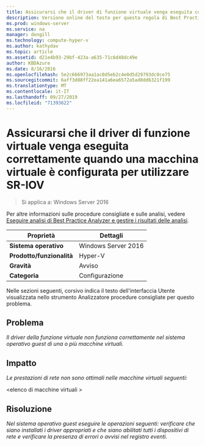 ```yaml
---
title: Assicurarsi che il driver di funzione virtuale venga eseguita correttamente quando una macchina virtuale è configurata per utilizzare SR-IOV
description: Versione online del testo per questa regola di Best Practices Analyzer.
ms.prod: windows-server
ms.service: na
manager: dongill
ms.technology: compute-hyper-v
ms.author: kathydav
ms.topic: article
ms.assetid: d21e4b93-29bf-423a-a635-71c6d48dc49e
author: KBDAzure
ms.date: 8/16/2016
ms.openlocfilehash: 5e2c666973aa1ac0d5eb2c4e0d5d29793dc0ce75
ms.sourcegitcommit: 6aff3d88ff22ea141a6ea6572a5ad8dd6321f199
ms.translationtype: MT
ms.contentlocale: it-IT
ms.lasthandoff: 09/27/2019
ms.locfileid: "71393622"
---
```

# <a name="ensure-that-the-virtual-function-driver-operates-correctly-when-a-virtual-machine-is-configured-to-use-sr-iov"></a>Assicurarsi che il driver di funzione virtuale venga eseguita correttamente quando una macchina virtuale è configurata per utilizzare SR-IOV

>Si applica a: Windows Server 2016

Per altre informazioni sulle procedure consigliate e sulle analisi, vedere [Eseguire analisi di Best Practice Analyzer e gestire i risultati delle analisi](https://go.microsoft.com/fwlink/p/?LinkID=223177).  
  
|Proprietà|Dettagli|  
|-|-|  
|**Sistema operativo**|Windows Server 2016|  
|**Prodotto/funzionalità**|Hyper-V|  
|**Gravità**|Avviso|  
|**Categoria**|Configurazione|  
  
Nelle sezioni seguenti, corsivo indica il testo dell'interfaccia Utente visualizzata nello strumento Analizzatore procedure consigliate per questo problema.  
  
## <a name="issue"></a>Problema  
*Il driver della funzione virtuale non funziona correttamente nel sistema operativo guest di una o più macchine virtuali.*  
  
## <a name="impact"></a>Impatto  
*Le prestazioni di rete non sono ottimali nelle macchine virtuali seguenti:*  
  
\<elenco di macchine virtuali >  
  
## <a name="resolution"></a>Risoluzione  
*Nel sistema operativo guest eseguire le operazioni seguenti: verificare che siano installati i driver appropriati e che siano abilitati tutti i dispositivi di rete e verificare la presenza di errori o avvisi nel registro eventi.*  
  


